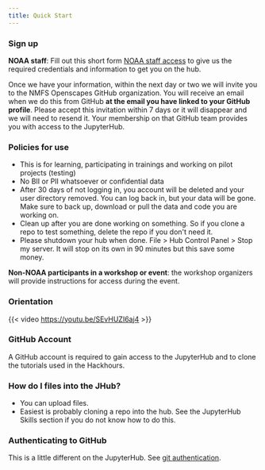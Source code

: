 ```yaml
---
title: Quick Start
---
```


### Sign up

**NOAA staff**: Fill out this short form [NOAA staff access](https://docs.google.com/document/d/15Wu28DGDKNsdQmW5yuFd3JJuUSn91HFxCEb3dqPxYcs/edit?usp=sharing) to give us the 
required credentials and information to get you on the hub.

Once we have your information, within the next day or two we will invite you to the NMFS Openscapes GitHub organization. You will receive an email when we do this from GitHub **at the email you have linked to your GitHub profile**. Please accept this invitation within 7 days or it will disappear and we will need to resend it. Your membership on that GitHub team provides you with access to the JupyterHub.

### Policies for use

* This is for learning, participating in trainings and working on pilot projects (testing)
* No BII or PII whatsoever or confidential data
* After 30 days of not logging in, you account will be deleted and your user directory removed. You can log back in, but your data will be gone. Make sure to back up, download or pull the data and code you are working on.
* Clean up after you are done working on something. So if you clone a repo to test something, delete the repo if you don't need it.
* Please shutdown your hub when done. File > Hub Control Panel > Stop my server. It will stop on its own in 90 minutes but this save some money.

**Non-NOAA participants in a workshop or event**: the workshop organizers will provide instructions for access during the event.

### Orientation

{{< video https://youtu.be/SEvHUZI6aj4 >}}

### GitHub Account

A GitHub account is required to gain access to the JupyterHub and to clone the tutorials used in the Hackhours.

### How do I files into the JHub? 

* You can upload files.
* Easiest is probably cloning a repo into the hub. See the JupyterHub Skills section if you do not know how to do this.

### Authenticating to GitHub

This is a little different on the JupyterHub. See [git authentication](https://nmfs-opensci.github.io/NOAAHackDays/topics-skills/02-git-authentication.html).


